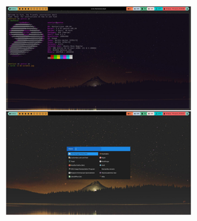 ![Image](https://github.com/woonlyst/bspwm/blob/main/screenshots/screen1.jpg)
![Image](https://github.com/woonlyst/bspwm/blob/main/screenshots/screen2.jpg)
